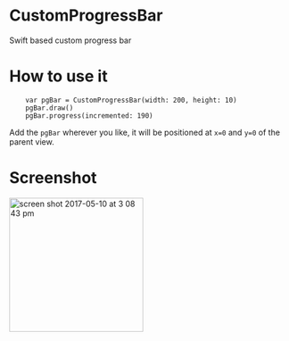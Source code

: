 # CustomProgressBar
Swift based custom progress bar

# How to use it
        var pgBar = CustomProgressBar(width: 200, height: 10)
        pgBar.draw()
        pgBar.progress(incremented: 190)
        
Add the `pgBar` wherever you like, it will be positioned at `x=0` and `y=0` of the parent view.

# Screenshot

<img width="240" alt="screen shot 2017-05-10 at 3 08 43 pm" src="https://cloud.githubusercontent.com/assets/137799/25924170/3285c1f4-3596-11e7-9fd1-57d6d3d1730c.png">

